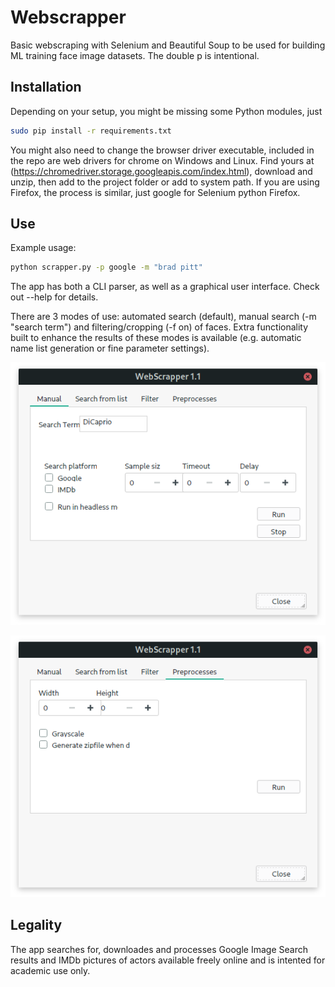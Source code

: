 # Webscrapper

Basic webscraping with Selenium and Beautiful Soup to be used for building ML training face image datasets.
The double p is intentional.

## Installation
Depending on your setup, you might be missing some Python modules, just

```bash
sudo pip install -r requirements.txt
```
You might also need to change the browser driver executable, included in the repo are web drivers for chrome on Windows and Linux. Find yours at (https://chromedriver.storage.googleapis.com/index.html), download and unzip, then add to the project folder or add to system path. If you are using Firefox, the process is similar, just google for Selenium python Firefox.

## Use

Example usage:
```bash
python scrapper.py -p google -m "brad pitt"
```
The app has both a CLI parser, as well as a graphical user interface. Check out --help for details.

There are 3 modes of use: automated search (default), manual search (-m "search term") and filtering/cropping (-f on) of faces. Extra functionality built to enhance the results of these modes is available (e.g. automatic name list generation or fine parameter settings).

![picture](https://raw.githubusercontent.com/munober/webscrapper/master/resources/Screenshot_1.png)

![picture](https://raw.githubusercontent.com/munober/webscrapper/master/resources/Screenshot_2.png)

## Legality
The app searches for, downloades and processes Google Image Search results and IMDb pictures of actors available freely online and is intented for academic use only.
